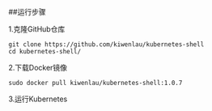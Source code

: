 ##运行步骤

1.克隆GitHub仓库

```
git clone https://github.com/kiwenlau/kubernetes-shell
cd kubernetes-shell/
```

2.下载Docker镜像

```
sudo docker pull kiwenlau/kubernetes-shell:1.0.7
```

3.运行Kubernetes

```

```




